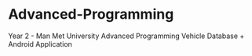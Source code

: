 # Advanced-Programming
Year 2 - Man Met University Advanced Programming Vehicle Database + Android Application 
